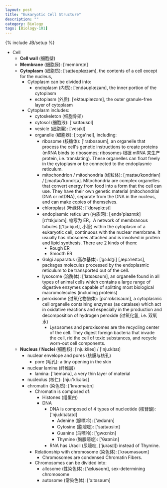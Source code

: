 ```yaml
---
layout: post
title: "Eukaryotic Cell Structure"
description: ""
category: Biology
tags: [Biology-101]
---
```

{% include JB/setup %}

- Cell
	- **Cell wall** (细胞壁)
	- **Membrane** (细胞膜): [ˈmembreɪn]
	- **Cytoplasm** (细胞质): [ˈsaɪtəʊplæzəm], the contents of a cell except for the nucleus, 
		- Cytoplasm can be divided into:
			- endoplasm (内质): [ˈendəʊplæzəm], the inner portion of the cytoplasm
			- ectoplasm (外质): [ˈektəʊplæzəm], the outer granule-free layer of cytoplasm
		- Cytoplasm includes:
			- cytoskeleton (细胞骨架)
			- cytosol (细胞液): ['saɪtəʊsɒl]
			- vesicle (细胞囊): [ˈvesɪkl]
			- organelle (细胞器): [ˌɔ:gə'nel], including:
				- ribosome (核糖体): ['raɪbəsəʊm], an organelle that process the cell's genetic instructions to create proteins (mRNA binds to ribosomes; ribosomes 根据 mRNA 来生产 protein, i.e. translating). These organelles can float freely in the cytoplasm or be connected to the endoplasmic reticulum.
				- mitochondrion / mitochondria (线粒体): [ˌmaɪtəʊˈkɒndriən] / [ˌmaɪtəʊ'kɒndrɪə]. Mitochondria are complex organelles that convert energy from food into a form that the cell can use. They have their own genetic material (mitochondrial DNA or mtDNA), separate from the DNA in the nucleus, and can make copies of themselves.
				- chloroplast (叶绿体): [ˈklɒrəplɑ:st]
				- endoplasmic reticulum (内质网): [ˌendə'plazmɪk] [rɪ'tɪkjʊləm], 缩写为 ER。A network of membranous tubules (['tju:bju:l], 小管) within the cytoplasm of a eukaryotic cell, continuous with the nuclear membrane. It usually has ribosomes attached and is involved in protein and lipid synthesis. There are 2 kinds of them:
					- Rough ER
					- Smooth ER
				- Golgi apparatus (高尔基体): [ˈɡɔ:ldʒi] [ˌæpəˈreɪtəs], packages molecules processed by the endoplasmic reticulum to be transported out of the cell.
				- lysosome (溶酶体): ['laɪsəsəʊm], an organelle found in all types of animal cells which contains a large range of digestive enzymes capable of splitting most biological macromolecules (including proteins)
				- peroxisome (过氧化物酶体): [pə'rɒksɪsəʊm], a cytoplasmic cell organelle containing enzymes (as catalase) which act in oxidative reactions and especially in the production and decomposition of hydrogen peroxide (过氧化氢, i.e. 双氧水)
					- Lysosomes and peroxisomes are the recycling center of the cell. They digest foreign bacteria that invade the cell, rid the cell of toxic substances, and recycle worn-out cell components.
	- **Nucleus / Nuclei** (细胞核): [ˈnju:kliəs] / ['nju:klɪaɪ]
		- nuclear envelope and pores (核膜与核孔)
			- pore (毛孔): a tiny opening in the skin
		- nuclear lamina (纤维层)
			- lamina: ['læmənə], a very thin layer of material
		- nucleolus (核仁): [nju:'kli:ələs]
		- chromatin (染色质): ['krəʊmətɪn]
			- Chromatin is composed of:
				- Histones (组蛋白)
				- DNA
					- DNA is composed of 4 types of nucleotide (核苷酸): ['nju:klɪətaɪd]
						- Adenine (腺嘌吟): ['ædənɪn]
						- Cytosine (胞嘧啶): ['saɪtəʊsi:n] 
						- Guanine (鸟嘌呤): ['gwɑ:ni:n]
						- Thymine (胸腺嘧啶): ['θaɪmi:n]
					- RNA has Uracil (尿嘧啶, ['jʊrəsɪl]) instead of Thymine.
			- Relationship with chromosome (染色体): [ˈkrəʊməsəʊm]
				- Chromosomes are condensed Chromatin Fibers.
			- Chromosomes can be divided into:
				- allosome (性染色体): ['ælʊsəʊm], sex-determining chromosome
				- autosome (常染色体): ['ɔ:təsəʊm]
